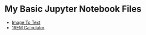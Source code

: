 # My Basic Jupyter Notebook Files

<ul>
<li><a href="https://github.com/baristaner/google_colab/blob/main/image_to_text.ipynb">Image To Text</a></li>
<li><a href="https://github.com/baristaner/google_colab/blob/main/one_rap_max_calculator.ipynb">1REM Calculator</a></li>
</ul>
